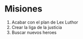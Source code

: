 # Misiones

1. Acabar con el plan de Lex Luthor
2. Crear la liga de la justicia
3. Buscar nuevos heroes
